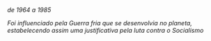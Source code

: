 *de 1964 a 1985*

*Foi influenciado pela Guerra fria que se desenvolvia no planeta, estabelecendo assim uma justificativa pela luta contra o Socialismo*
